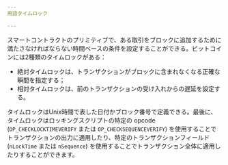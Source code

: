 ```yaml
---
用語タイムロック

---
```

スマートコントラクトのプリミティブで、ある取引をブロックに追加するために満たさなければならない時間ベースの条件を設定することができる。ビットコインには2種類のタイムロックがある：


- 絶対タイムロックは、トランザクションがブロックに含まれなくなる正確な瞬間を指定する；
- 相対タイムロックは、前のトランザクションの受け入れからの遅延を設定する。

タイムロックはUnix時間で表した日付かブロック番号で定義できる。最後に、タイムロックはロッキングスクリプトの特定の opcode (`OP_CHECKLOCKTIMEVERIFY` または `OP_CHECKSEQUENCEVERIFY`) を使用することでトランザクションの出力に適用したり、特定のトランザクションフィールド (`nLockTime` または `nSequence`) を使用することでトランザクション全体に適用したりすることができます。